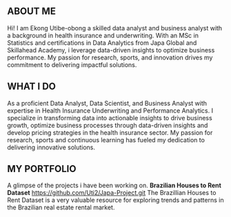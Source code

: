 ## ABOUT ME 
Hi! I am Ekong Utibe-obong a skilled data analyst and business analyst with a background in health insurance and underwriting. With an MSc in Statistics and certifications in Data Analytics from Japa Global and Skillahead Academy, i leverage data-driven insights to optimize business performance. My passion for research, sports, and innovation drives my commitment to delivering impactful solutions.
## WHAT I DO
As a proficient Data Analyst, Data Scientist, and Business Analyst with expertise in Health Insurance Underwriting and Performance Analytics. I specialize in transforming data into actionable insights to drive business growth, optimize business processes through data-driven insights and develop pricing strategies in the health insurance sector. My passion for research, sports and continuous learning has fueled my dedication to delivering innovative solutions.
## MY PORTFOLIO
A glimpse of the projects i have been working on.
**Brazilian Houses to Rent Dataset**
https://github.com/Uti2/Japa-Project.git
The Brazillian Houses to Rent Dataset is a very valuable resource for exploring trends and patterns in the Brazilian real estate rental market.
